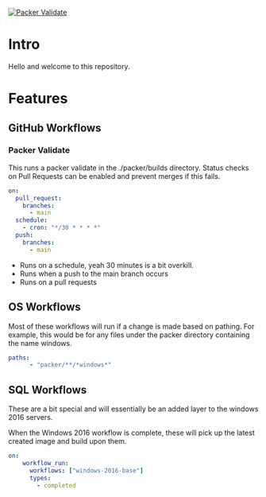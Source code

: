 [![Packer Validate](https://github.com/rptcloud/demo-packer-gha/actions/workflows/packer-validate.yml/badge.svg)](https://github.com/rptcloud/demo-packer-gha/actions/workflows/packer-validate.yml)

# Intro
Hello and welcome to this repository. 


# Features  
## GitHub Workflows  
### Packer Validate  

This runs a packer validate in the ./packer/builds directory. Status checks on Pull Requests can be enabled and prevent merges if this fails. 

```yaml
on:
  pull_request:
    branches:
      - main
  schedule:
    - cron: "*/30 * * * *"
  push:
    branches:
      - main
```

- Runs on a schedule, yeah 30 minutes is a bit overkill. 
- Runs when a push to the main branch occurs
- Runs on a pull requests


## OS Workflows  

Most of these workflows will run if a change is made based on pathing. For example, this would be for any files under the packer directory containing the name windows. 

```yaml
paths:
      - "packer/**/*windows*"
```

## SQL Workflows

These are a bit special and will essentially be an added layer to the windows 2016 servers. 

When the Windows 2016 workflow is complete, these will pick up the latest created image and build upon them. 

```yaml
on:
    workflow_run:
      workflows: ["windows-2016-base"]
      types:
        - completed 
``` 